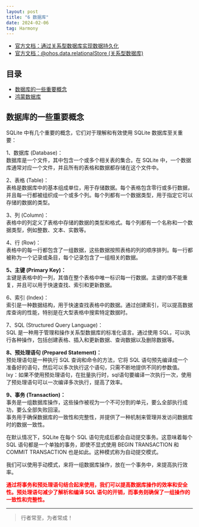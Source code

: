 ```yaml
---
layout: post
title: "6 数据库"
date: 2024-02-06
tag: Harmony
---
```


- [官方文档：通过关系型数据库实现数据持久化](https://developer.huawei.com/consumer/cn/doc/harmonyos-guides/data-persistence-by-rdb-store-0000001820879717)
- [官方文档：@ohos.data.relationalStore (关系型数据库)](https://developer.huawei.com/consumer/cn/doc/harmonyos-references/js-apis-data-relationalstore-0000001813575956)





## 目录
- [数据库的一些重要概念](#content1)   
- [鸿蒙数据库](#content2)   







<!-- ************************************************ -->
## <a id="content1">数据库的一些重要概念</a>

SQLite 中有几个重要的概念，它们对于理解和有效使用 SQLite 数据库至关重要：

1、数据库 (Database)：    
数据库是一个文件，其中包含一个或多个相关表的集合。在 SQLite 中，一个数据库通常对应一个文件，并且所有的表格和数据都存储在这个文件中。   

2、表格 (Table)：   
表格是数据库中的基本组成单位，用于存储数据。每个表格包含零行或多行数据，并且每一行都被组织成一个或多个列。每个列都有一个数据类型，用于指定它可以存储的数据的类型。

3、列 (Column)：      
表格中的列定义了表格中存储的数据的类型和格式。每个列都有一个名称和一个数据类型，例如整数、文本、实数等。

4、行 (Row)：    
表格中的每一行都包含了一组数据，这些数据按照表格的列的顺序排列。每一行都被称为一个记录或条目，每个记录包含了一组相关的数据。

**5、主键 (Primary Key)：**     
主键是表格中的一列，其值在整个表格中唯一标识每一行数据。主键的值不能重复，并且可以用于快速查找、索引和更新数据。  

6、索引 (Index)：   
索引是一种数据结构，用于快速查找表格中的数据。通过创建索引，可以提高数据库查询的性能，特别是在大型表格中搜索特定数据时。

7、SQL (Structured Query Language)：   
SQL 是一种用于管理和操作关系型数据库的标准化语言。通过使用 SQL，可以执行各种操作，包括创建表格、插入和更新数据、查询数据以及删除数据等。

**8、预处理语句 (Prepared Statement)：**    
预处理语句是一种执行 SQL 查询和命令的方法，它将 SQL 语句预先编译成一个准备好的语句，然后可以多次执行这个语句，只需不断地提供不同的参数值。    
lxy：如果不使用预处理语句，在批量执行时，sql语句要编译一次执行一次，使用了预处理语句可以一次编译多次执行，提高了效率。      

**9、事务 (Transaction)：**       
事务是一组数据库操作，这些操作被视为一个不可分割的单元，要么全部执行成功，要么全部失败回滚。    
事务用于确保数据库的一致性和完整性，并提供了一种机制来管理并发访问数据库时的数据一致性。 

在默认情况下，SQLite 在每个 SQL 语句完成后都会自动提交事务。这意味着每个 SQL 语句都是一个单独的事务，即使不显式使用 BEGIN TRANSACTION 和 COMMIT TRANSACTION 也是如此。这种模式称为自动提交模式。

我们可以使用手动模式，来将一组数据库操作，放在一个事务中，来提高执行效率。     


<span style="color:red;font-weight:bold;">通过将事务和预处理语句结合起来使用，我们可以提高数据库操作的效率和安全性。预处理语句减少了解析和编译 SQL 语句的开销，而事务则确保了一组操作的一致性和完整性。</span>










----------
>  行者常至，为者常成！


